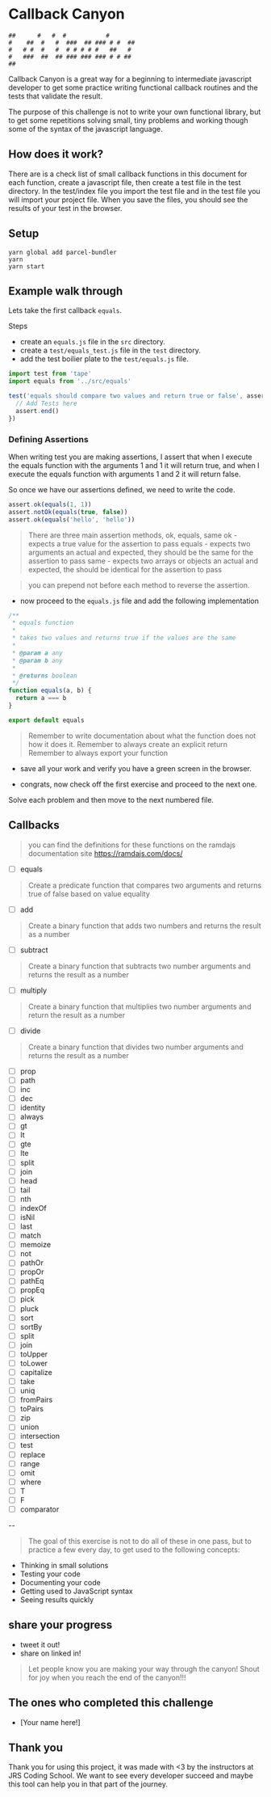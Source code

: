 # Callback Canyon

```
##      #   #  #           #
#    ##  #   #  ###  ## ### # #  ##
#   # #  #   #  # # # # #   ##   #
#   ###  ##  ## ### ### ### # # ##
##
```

Callback Canyon is a great way for a beginning to intermediate javascript developer to get some practice writing functional callback routines and the tests that validate the result.

The purpose of this challenge is not to write your own functional library, but to get some repetitions solving small, tiny problems and working though some of the syntax of the javascript language.

## How does it work?

There are is a check list of small callback functions in this document for each function, create a javascript file, then create a test file in the test directory. In the test/index file you import the test file and in the test file you will import your project file. When you save the files, you should see the results of your test in the browser.

## Setup

```
yarn global add parcel-bundler
yarn
yarn start
```

## Example walk through

Lets take the first callback `equals`.

Steps

* create an `equals.js` file in the `src` directory.
* create a `test/equals_test.js` file in the `test` directory.
* add the test boilier plate to the `test/equals.js` file.

```js
import test from 'tape'
import equals from '../src/equals'

test('equals should compare two values and return true or false', assert => {
  // Add Tests here
  assert.end()
})
```

### Defining Assertions

When writing test you are making assertions, I assert that when I execute the equals function with the arguments 1 and 1 it will return true, and when I execute the equals function with arguments 1 and 2 it will return false.

So once we have our assertions defined, we need to write the code.

```js
assert.ok(equals(1, 1))
assert.notOk(equals(true, false))
assert.ok(equals('hello', 'hello'))
```

> There are three main assertion methods, ok, equals, same
> ok - expects a true value for the assertion to pass
> equals - expects two arguments an actual and expected, they should be the same for the assertion to pass
> same - expects two arrays or objects an actual and expected, the should be identical for the assertion to pass

> you can prepend not before each method to reverse the assertion.

* now proceed to the `equals.js` file and add the following implementation

```js
/**
 * equals function
 *
 * takes two values and returns true if the values are the same
 *
 * @param a any
 * @param b any
 *
 * @returns boolean
 */
function equals(a, b) {
  return a === b
}

export default equals
```

> Remember to write documentation about what the function does
> not how it does it.
> Remember to always create an explicit return
> Remember to always export your function

* save all your work and verify you have a green screen in the browser.

* congrats, now check off the first exercise and proceed to the next one.

Solve each problem and then move to the next numbered file.

## Callbacks

> you can find the definitions for these functions on the ramdajs documentation site
> https://ramdajs.com/docs/

* [ ] equals

> Create a predicate function that compares two arguments and returns true of false based on value equality

* [ ] add

> Create a binary function that adds two numbers and returns the result as a number

* [ ] subtract

> Create a binary function that subtracts two number arguments and returns the result as a number

* [ ] multiply

> Create a binary function that multiplies two number arguments and return the result as a number

* [ ] divide

> Create a binary function that divides two number arguments and returns the result as a number

* [ ] prop
* [ ] path
* [ ] inc
* [ ] dec
* [ ] identity
* [ ] always
* [ ] gt
* [ ] lt
* [ ] gte
* [ ] lte
* [ ] split
* [ ] join
* [ ] head
* [ ] tail
* [ ] nth
* [ ] indexOf
* [ ] isNil
* [ ] last
* [ ] match
* [ ] memoize
* [ ] not
* [ ] pathOr
* [ ] propOr
* [ ] pathEq
* [ ] propEq
* [ ] pick
* [ ] pluck
* [ ] sort
* [ ] sortBy
* [ ] split
* [ ] join
* [ ] toUpper
* [ ] toLower
* [ ] capitalize
* [ ] take
* [ ] uniq
* [ ] fromPairs
* [ ] toPairs
* [ ] zip
* [ ] union
* [ ] intersection
* [ ] test
* [ ] replace
* [ ] range
* [ ] omit
* [ ] where
* [ ] T
* [ ] F
* [ ] comparator

--

> The goal of this exercise is not to do all of these in one pass, but to practice a few every day, to get used to the following concepts:

* Thinking in small solutions
* Testing your code
* Documenting your code
* Getting used to JavaScript syntax
* Seeing results quickly

## share your progress

* tweet it out!
* share on linked in!

> Let people know you are making your way through the canyon! Shout for joy when you reach the end of the canyon!!!

## The ones who completed this challenge

* [Your name here!]

## Thank you

Thank you for using this project, it was made with <3 by the instructors at JRS Coding School. We want to see every developer succeed and maybe this tool can help you in that part of the journey.
